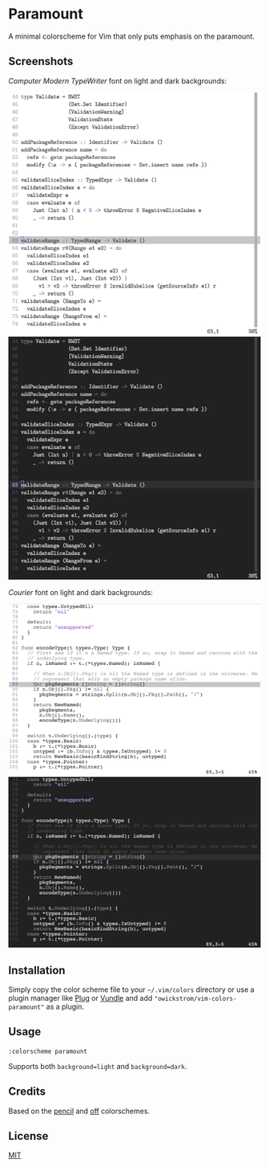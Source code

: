 # Paramount

A minimal colorscheme for Vim that only puts emphasis on the paramount.

## Screenshots

*Computer Modern TypeWriter* font on light and dark backgrounds:

![](screenshots/light-cmu.png)
![](screenshots/dark-cmu.png)

*Courier* font on light and dark backgrounds:

![](screenshots/light-courier.png)
![](screenshots/dark-courier.png)

## Installation

Simply copy the color scheme file to your `~/.vim/colors`
directory or use a plugin manager like [Plug][] or [Vundle][] and add
`"owickstrom/vim-colors-paramount"` as a plugin.

[vundle]: https://github.com/gmarik/Vundle.vim
[plug]: https://github.com/junegunn/vim-plug

## Usage

```
:colorscheme paramount
```

Supports both `background=light` and `background=dark`.

## Credits

Based on the [pencil][] and [off][] colorschemes.

[pencil]: https://github.com/reedes/vim-colors-pencil
[off]: https://github.com/reedes/vim-colors-off

## License

[MIT](LICENSE)

